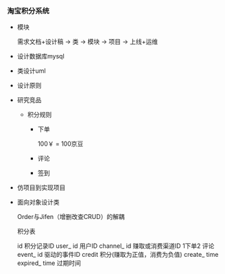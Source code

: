 ### 淘宝积分系统

- 模块

  需求文档+设计稿 -> 类 -> 模块 -> 项目 -> 上线+运维

- 设计数据库mysql

- 类设计uml

- 设计原则

- 研究竞品
  - 积分规则

    - 下单

      100￥ = 100京豆

    - 评论
    - 签到

- 仿项目到实现项目 

- 面向对象设计类

  Order与Jifen（增删改查CRUD）的解耦

  积分表

  id 积分记录ID
  user_ id 用户ID
  channel_ id 赚取或消费渠道ID 1下单2 评论
  event_ id 驱动的事件ID
  credit 积分(赚取为正值，消费为负值)
  create_ time
  expired_ time 过期时间
